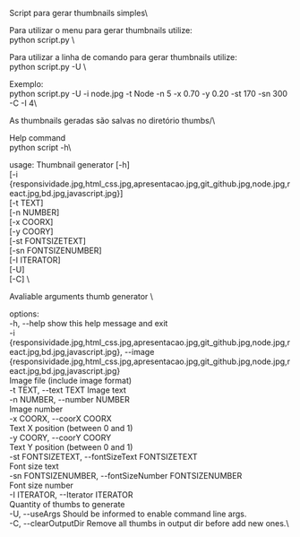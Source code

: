 Script para gerar thumbnails simples\

Para utilizar o menu para gerar thumbnails utilize:\
python script.py \

Para utilizar a linha de comando para gerar thumbnails utilize:\
python script.py -U \

Exemplo:\
python script.py -U -i node.jpg -t Node -n 5 -x 0.70 -y 0.20 -st 170 -sn 300 -C -I 4\

As thumbnails geradas são salvas no diretório thumbs/\

Help command\
python script -h\

usage: Thumbnail generator [-h] \
[-i {responsividade.jpg,html_css.jpg,apresentacao.jpg,git_github.jpg,node.jpg,react.jpg,bd.jpg,javascript.jpg}] \
[-t TEXT] \
[-n NUMBER] \
[-x COORX] \
[-y COORY] \
[-st FONTSIZETEXT] \
[-sn FONTSIZENUMBER] \
[-I ITERATOR] \
[-U] \
[-C] \

Avaliable arguments thumb generator \

options: \
  -h, --help            show this help message and exit \
  -i {responsividade.jpg,html_css.jpg,apresentacao.jpg,git_github.jpg,node.jpg,react.jpg,bd.jpg,javascript.jpg}, --image {responsividade.jpg,html_css.jpg,apresentacao.jpg,git_github.jpg,node.jpg,react.jpg,bd.jpg,javascript.jpg} \
                        Image file (include image format) \
  -t TEXT, --text TEXT  Image text \
  -n NUMBER, --number NUMBER \
                        Image number \
  -x COORX, --coorX COORX \
                        Text X position (between 0 and 1) \
  -y COORY, --coorY COORY\
                        Text Y position (between 0 and 1)\
  -st FONTSIZETEXT, --fontSizeText FONTSIZETEXT\
                        Font size text\
  -sn FONTSIZENUMBER, --fontSizeNumber FONTSIZENUMBER\
                        Font size number\
  -I ITERATOR, --Iterator ITERATOR\
                        Quantity of thumbs to generate\
  -U, --useArgs         Should be informed to enable command line args.\
  -C, --clearOutputDir  Remove all thumbs in output dir before add new ones.\
